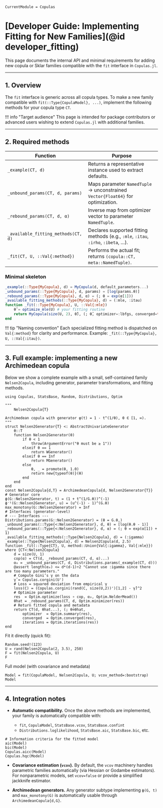 ```@meta
CurrentModule = Copulas
```

# [Developer Guide: Implementing Fitting for New Families](@id developer_fitting)

This page documents the internal API and minimal requirements for adding new copula or Sklar families compatible with the `fit` interface in `Copulas.jl`.

---

## 1. Overview

The `fit` interface is generic across all copula types.
To make a new family compatible with `fit(::Type{CopulaModel}, ...)`, implement the following methods for your copula type `CT`.

!!! info "Target audience"
This page is intended for package contributors or advanced users wishing to extend `Copulas.jl` with additional families.

---

## 2. Required methods

| Function                            | Purpose                                                                           |
| ----------------------------------- | --------------------------------------------------------------------------------- |
| `_example(CT, d)`                   | Returns a representative instance used to extract defaults.                       |
| `_unbound_params(CT, d, params)`    | Maps parameter `NamedTuple` → unconstrained `Vector{Float64}` for optimization.   |
| `_rebound_params(CT, d, α)`         | Inverse map from optimizer vector to parameter `NamedTuple`.                      |
| `_available_fitting_methods(CT, d)` | Declares supported fitting methods (e.g., `:mle`, `:itau`, `:irho`, `:ibeta`, …). |
| `_fit(CT, U, ::Val{:method})`       | Performs the actual fit; returns `(copula::CT, meta::NamedTuple)`.                |

### Minimal skeleton

```julia
_example(::Type{MyCopula}, d) = MyCopula(d, default_parameters...)
_unbound_params(::Type{MyCopula}, d, params) = [log(params.θ)]
_rebound_params(::Type{MyCopula}, d, α) = (; θ = exp(α[1]))
_available_fitting_methods(::Type{MyCopula}, d) = (:mle, :itau)
function _fit(::Type{MyCopula}, U, ::Val{:mle})
    θ̂ = optimize_mle(U) # your fitting routine
    return MyCopula(size(U, 2), θ̂), (; θ̂, optimizer=:lbfgs, converged=true)
end
```

!!! tip "Naming convention"
Each specialized fitting method is dispatched on `Val{:method}` for clarity and performance.
Example: `_fit(::Type{MyCopula}, U, ::Val{:itau})`.

---

## 3. Full example: implementing a new Archimedean copula

Below we show a complete example with a small, self-contained family `Nelsen2Copula`, including generator, parameter transformations, and fitting methods.

```@example developer_fitting
using Copulas, StatsBase, Random, Distributions, Optim

"""
    Nelsen2Copula{T}

Archimedean copula with generator φ(t) = 1 - t^(1/θ), θ ∈ [1, ∞).
"""
struct Nelsen2Generator{T} <: AbstractUnivariateGenerator
    θ::T
    function Nelsen2Generator(θ)
        if θ < 1
            throw(ArgumentError("θ must be ≥ 1"))
        elseif θ == 1
            return WGenerator()
        elseif θ == Inf
            return MGenerator()
        else
            θ, _ = promote(θ, 1.0)
            return new{typeof(θ)}(θ)
        end
    end
end
const Nelsen2Copula{d,T} = ArchimedeanCopula{d, Nelsen2Generator{T}}
# Generator core
ϕ(G::Nelsen2Generator, t) = (1 + t^(1/G.θ))^(-1)
ϕ⁻¹(G::Nelsen2Generator, u) = (u^(-1) - 1)^(G.θ)
max_monotony(G::Nelsen2Generator) = Inf
# Interfaces (generator-level)
# --- Interfaces ---
Distributions.params(G::Nelsen2Generator) = (θ = G.θ,)
_unbound_params(::Type{<:Nelsen2Generator}, d, θ) = [log(θ.θ - 1)]
_rebound_params(::Type{<:Nelsen2Generator}, d, α) = (; θ = exp(α[1]) + 1)
_available_fitting_methods(::Type{Nelsen2Copula}, d) = (:igamma)
_example(::Type{Nelsen2Copula}, d) = Nelsen2Copula(d, 2.5)
function _fit(::Type{CT}, U, method::Union{Val{:igamma}, Val{:mle}}) where {CT<:Nelsen2Copula}
    d = size(U, 1)
    cop(α) = CT(d, _rebound_params(CT, d, α)...)
    α₀ = _unbound_params(CT, d, Distributions.params(_example(CT, d)))
    @assert length(α₀) <= d*(d-1)÷2 "Cannot use :igamma since there are too many parameters."
    # Compute Gini’s γ on the data
    γ̂ = Copulas.corgini(U')
    # Loss = squared deviation from empirical γ
    loss(C) = (Copulas.corgini(rand(C, size(U,2))')[1,2] - γ̂)^2
    # Optimize parameter
    res  = Optim.optimize(loss ∘ cop, α₀, Optim.NelderMead())
    θhat = _rebound_params(CT, d, Optim.minimizer(res))
    # Return fitted copula and metadata
    return CT(d, θhat...), (; θ̂=θhat,
        optimizer  = Optim.summary(res),
        converged  = Optim.converged(res),
        iterations = Optim.iterations(res))
end
```

Fit it directly (quick fit):

```@example developer_fitting
Random.seed!(123)
U = rand(Nelsen2Copula(2, 3.5), 250)
F = fit(Nelsen2Copula, U)
F
```
Full model (with covariance and metadata)

```@example developer_fitting
Model = fit(CopulaModel, Nelsen2Copula, U; vcov_method=:bootstrap)
Model
```

---

## 4. Integration notes

* **Automatic compatibility.**
  Once the above methods are implemented, your family is automatically compatible with:

  * `fit`, `CopulaModel`, `StatsBase.vcov`, `StatsBase.confint`
  * `Distributions.loglikelihood`, `StatsBase.aic`, `StatsBase.bic`, etc.

```@example developer_fitting
# Information criteria for the fitted model
aic(Model)
bic(Model)
Copulas.aicc(Model)
Copulas.hqc(Model)
```

* **Covariance estimation (`vcov`).**
  By default, the `vcov` machinery handles parametric families automatically (via Hessian or Godambe estimators).
  For nonparametric models, set `vcov=false` or provide a simplified jackknife estimator.

* **Archimedean generators.**
  Any generator subtype implementing `ϕ(G, t)` and `max_monotony(G)` is automatically usable through `ArchimedeanCopula{d,G}`.
